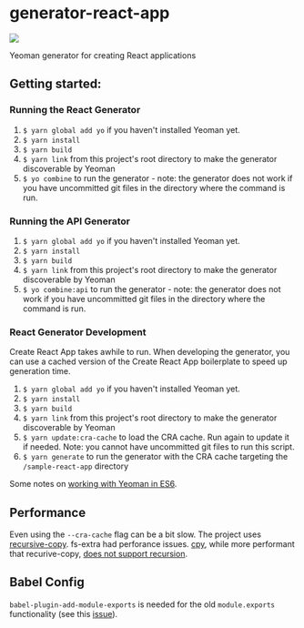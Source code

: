 # generator-react-app

![](https://github.com/combine-labs/app-generators/workflows/Linting/badge.svg)

Yeoman generator for creating React applications

## Getting started:
### Running the React Generator
1. `$ yarn global add yo` if you haven't installed Yeoman yet.
2. `$ yarn install`
3. `$ yarn build`
4. `$ yarn link` from this project's root directory to make the generator discoverable by Yeoman
5. `$ yo combine` to run the generator - note: the generator does not work if you have uncommitted git files in the directory where the command is run.

### Running the API Generator
1. `$ yarn global add yo` if you haven't installed Yeoman yet.
2. `$ yarn install`
3. `$ yarn build`
4. `$ yarn link` from this project's root directory to make the generator discoverable by Yeoman
5. `$ yo combine:api` to run the generator - note: the generator does not work if you have uncommitted git files in the directory where the command is run.

### React Generator Development
Create React App takes awhile to run. When developing the generator, you can use a cached version of the Create React App boilerplate to speed up generation time.
1. `$ yarn global add yo` if you haven't installed Yeoman yet.
2. `$ yarn install`
3. `$ yarn build`
4. `$ yarn link` from this project's root directory to make the generator discoverable by Yeoman
5. `$ yarn update:cra-cache` to load the CRA cache. Run again to update it if needed. Note: you cannot have uncommitted git files to run this script.
6. `$ yarn generate` to run the generator with the CRA cache targeting the `/sample-react-app` directory

Some notes on [working with Yeoman in ES6](http://mammal.io/articles/yeoman-generators-es6/).

## Performance
Even using the `--cra-cache` flag can be a bit slow. The project uses [recursive-copy](https://github.com/timkendrick/recursive-copy). fs-extra had perforance issues. [cpy](https://github.com/sindresorhus/cpy), while more performant that recurive-copy, [does not support recursion](https://github.com/sindresorhus/cpy/issues/61).

## Babel Config
`babel-plugin-add-module-exports` is needed for the old `module.exports` functionality (see this [issue](https://github.com/yeoman/yo/issues/391)).
